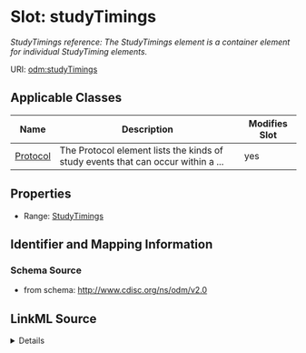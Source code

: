 # Slot: studyTimings


_StudyTimings reference: The StudyTimings element is a container element for individual StudyTiming elements._



URI: [odm:studyTimings](http://www.cdisc.org/ns/odm/v2.0/studyTimings)



<!-- no inheritance hierarchy -->




## Applicable Classes

| Name | Description | Modifies Slot |
| --- | --- | --- |
[Protocol](Protocol.md) | The Protocol element lists the kinds of study events that can occur within a ... |  yes  |







## Properties

* Range: [StudyTimings](StudyTimings.md)





## Identifier and Mapping Information







### Schema Source


* from schema: http://www.cdisc.org/ns/odm/v2.0




## LinkML Source

<details>
```yaml
name: studyTimings
description: 'StudyTimings reference: The StudyTimings element is a container element
  for individual StudyTiming elements.'
from_schema: http://www.cdisc.org/ns/odm/v2.0
rank: 1000
identifier: false
alias: studyTimings
domain_of:
- Protocol
range: StudyTimings

```
</details>